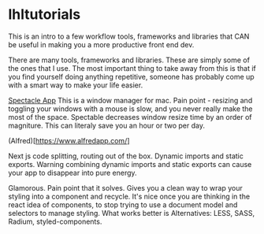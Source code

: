 # lhltutorials
This is an intro to a few workflow tools, frameworks and libraries that CAN be useful in making you a more 
productive front end dev. 

There are many tools, frameworks and libraries. These are simply some of the ones that I use. The most important
thing to take away from this is that if you find yourself doing anything repetitive, someone has probably come up with a smart way to make your life easier. 

[Spectacle App](https://www.spectacleapp.com/)
This is a window manager for mac. Pain point - resizing and toggling your windows with a mouse is slow, and you never really make the most of the space. 
Spectable decreases window resize time by an order of magniture. This can literaly save you an hour or two per day. 

(Alfred)[https://www.alfredapp.com/]

Next js code splitting, routing out of the box. Dynamic imports and static exports. Warning combining dynamic imports and static exports can cause your app to disappear into pure energy. 

Glamorous. Pain point that it solves. Gives you a clean way to wrap your styling into a component and recycle. 
It's nice once you are thinking in the react idea of components, to stop trying to use a document model and selectors to manage styling. What works better is 
Alternatives: LESS, SASS, Radium, styled-components. 

